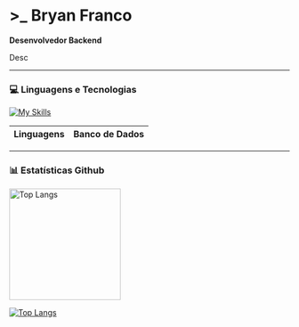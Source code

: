 # >_ Bryan Franco
**Desenvolvedor Backend** 

Desc

---

### 💻 Linguagens e Tecnologias

[![My Skills](https://skillicons.dev/icons?i=nodejs,js,ts&perline=3)](https://skillicons.dev)

Linguagens | Banco de Dados
---------- | ----------

---

### 📊 Estatísticas Github

<div style="display: flex; align-items: center; gap: 20px;">
  <img
    align="left"
    alt="Top Langs"
    height=200
    src="https://github-readme-stats.vercel.app/api/top-langs/?username=bryanljf&layout=compact&theme=highcontrast">
</div>

[![Top Langs](https://github-readme-stats.vercel.app/api/top-langs/?username=bryanljf&layout=compact&theme=highcontrast)](https://github.com/anuraghazra/github-readme-stats)


